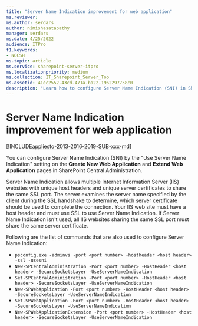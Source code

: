 ```yaml
---
title: "Server Name Indication improvement for web application"
ms.reviewer: 
ms.author: serdars
author: nimishasatapathy
manager: serdars
ms.date: 4/25/2022
audience: ITPro
f1.keywords:
- NOCSH
ms.topic: article
ms.service: sharepoint-server-itpro
ms.localizationpriority: medium
ms.collection: IT_Sharepoint_Server_Top
ms.assetid: 41ec2552-43cd-471a-ba22-1962297758c0
description: "Learn how to configure Server Name Indication (SNI) in SharePoint Central Administration."
---
```


# Server Name Indication improvement for web application

[!INCLUDE[appliesto-2013-2016-2019-SUB-xxx-md](../includes/appliesto-xxx-xxx-xxx-SUB-xxx-md.md)]
  
You can configure Server Name Indication (SNI) by the "Use Server Name Indication" setting on the **Create New Web Application** and **Extend Web Application** pages in SharePoint Central Administration.

Server Name Indication allows multiple Internet Information Server (IIS) websites with unique host headers and unique server certificates to share the same SSL port. The server examines the server name specified by the client during the SSL handshake to determine, which server certificate should be used to complete the connection. Your IIS web site must have a host header and must use SSL to use Server Name Indication. If Server Name Indication isn't used, all IIS websites sharing the same SSL port must share the same server certificate.
  
Following are the list of commands that are also used to configure Server Name Indication:
- `psconfig.exe -adminvs -port <port number> -hostheader <host header> -ssl -usesni`
- `New-SPCentralAdministration -Port <port number> -HostHeader <host header> -SecureSocketsLayer -UseServerNameIndication`
- `Set-SPCentralAdministration -Port <port number> -HostHeader <host header> -SecureSocketsLayer -UseServerNameIndication`
- `New-SPWebApplication -Port <port number> -HostHeader <host header> -SecureSocketsLayer -UseServerNameIndication`
- `Set-SPWebApplication -Port <port number> -HostHeader <host header> -SecureSocketsLayer -UseServerNameIndication`
- `New-SPWebApplicationExtension -Port <port number> -HostHeader <host header> -SecureSocketsLayer -UseServerNameIndication`